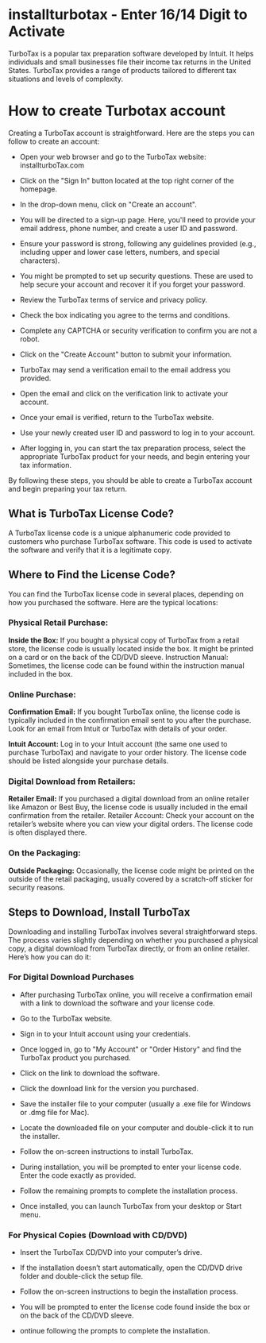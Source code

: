 # installturbotax - Enter 16/14 Digit to Activate

TurboTax is a popular tax preparation software developed by Intuit. It helps individuals and small businesses file their income tax returns in the United States. TurboTax provides a range of products tailored to different tax situations and levels of complexity.

# How to create Turbotax account

Creating a TurboTax account is straightforward. Here are the steps you can follow to create an account:

<ul><li>Open your web browser and go to the TurboTax website: installturboTax.com</li></ul>
<ul><li>Click on the "Sign In" button located at the top right corner of the homepage.</li></ul>
<ul><li>In the drop-down menu, click on "Create an account".</li></ul>
<ul><li>You will be directed to a sign-up page. Here, you'll need to provide your email address, phone number, and create a user ID and password.</li></ul>
<ul><li>Ensure your password is strong, following any guidelines provided (e.g., including upper and lower case letters, numbers, and special characters).</li></ul>
<ul><li>You might be prompted to set up security questions. These are used to help secure your account and recover it if you forget your password.</li></ul>
<ul><li>Review the TurboTax terms of service and privacy policy.</li></ul>
<ul><li>Check the box indicating you agree to the terms and conditions.</li></ul>
<ul><li>Complete any CAPTCHA or security verification to confirm you are not a robot.</li></ul>
<ul><li>Click on the "Create Account" button to submit your information.</li></ul>
<ul><li>TurboTax may send a verification email to the email address you provided.</li></ul>
<ul><li>Open the email and click on the verification link to activate your account.</li></ul>
<ul><li>Once your email is verified, return to the TurboTax website.</li></ul>
<ul><li>Use your newly created user ID and password to log in to your account.</li></ul>
<ul><li>After logging in, you can start the tax preparation process, select the appropriate TurboTax product for your needs, and begin entering your tax information.</li></ul>

By following these steps, you should be able to create a TurboTax account and begin preparing your tax return.

## What is TurboTax License Code?

A TurboTax license code is a unique alphanumeric code provided to customers who purchase TurboTax software. This code is used to activate the software and verify that it is a legitimate copy. 

## Where to Find the License Code?

You can find the TurboTax license code in several places, depending on how you purchased the software. Here are the typical locations:

### Physical Retail Purchase:

<b>Inside the Box:</b> If you bought a physical copy of TurboTax from a retail store, the license code is usually located inside the box. It might be printed on a card or on the back of the CD/DVD sleeve.
Instruction Manual: Sometimes, the license code can be found within the instruction manual included in the box.
### Online Purchase:

<b>Confirmation Email:</b> If you bought TurboTax online, the license code is typically included in the confirmation email sent to you after the purchase. Look for an email from Intuit or TurboTax with details of your order.

<b>Intuit Account:</b> Log in to your Intuit account (the same one used to purchase TurboTax) and navigate to your order history. The license code should be listed alongside your purchase details.

### Digital Download from Retailers:

<b>Retailer Email:</b> If you purchased a digital download from an online retailer like Amazon or Best Buy, the license code is usually included in the email confirmation from the retailer.
Retailer Account: Check your account on the retailer’s website where you can view your digital orders. The license code is often displayed there.

### On the Packaging:

<b>Outside Packaging:</b> Occasionally, the license code might be printed on the outside of the retail packaging, usually covered by a scratch-off sticker for security reasons.

## Steps to Download, Install TurboTax

Downloading and installing TurboTax involves several straightforward steps. The process varies slightly depending on whether you purchased a physical copy, a digital download from TurboTax directly, or from an online retailer. Here’s how you can do it:

### For Digital Download Purchases

<ul><li>After purchasing TurboTax online, you will receive a confirmation email with a link to download the software and your license code.</li></ul>
<ul><li>Go to the TurboTax website.</li></ul>
<ul><li>Sign in to your Intuit account using your credentials.</li></ul>
<ul><li>Once logged in, go to "My Account" or "Order History" and find the TurboTax product you purchased.</li></ul>
<ul><li>Click on the link to download the software.</li></ul>
<ul><li>Click the download link for the version you purchased.</li></ul>
<ul><li>Save the installer file to your computer (usually a .exe file for Windows or .dmg file for Mac).</li></ul>
<ul><li>Locate the downloaded file on your computer and double-click it to run the installer.</li></ul>
<ul><li>Follow the on-screen instructions to install TurboTax.</li></ul>
<ul><li>During installation, you will be prompted to enter your license code. Enter the code exactly as provided.</li></ul>
<ul><li>Follow the remaining prompts to complete the installation process.</li></ul>
<ul><li>Once installed, you can launch TurboTax from your desktop or Start menu.</li></ul>

### For Physical Copies (Download with CD/DVD)

<ul><li>Insert the TurboTax CD/DVD into your computer’s drive.</li></ul>
<ul><li>If the installation doesn’t start automatically, open the CD/DVD drive folder and double-click the setup file.</li></ul>
<ul><li>Follow the on-screen instructions to begin the installation process.</li></ul>
<ul><li>You will be prompted to enter the license code found inside the box or on the back of the CD/DVD sleeve.</li></ul>
<ul><li>ontinue following the prompts to complete the installation.</li></ul>




